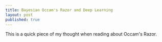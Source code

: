 ```yaml
---
title: Bayesian Occam's Razor and Deep Learning 
layout: post
published: true
---   
```


This is a quick piece of my thought when reading about Occam's Razor.  
